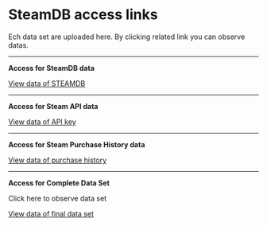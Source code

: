 # **SteamDB access links**

Ech data set are uploaded here. By clicking related link you can observe datas.

---

**Access for SteamDB data**


[View data of STEAMDB](https://github.com/YavuzCanAtalay/DSA210_TermProject/blob/main/DataFile/SteamDBGameDataRAW.csv)

---

**Access for Steam API data**


[View data of API key](https://github.com/YavuzCanAtalay/DSA210_TermProject/blob/main/DataFile/APIkey.json)

---

**Access for Steam Purchase History data**


[View data of purchase history](https://github.com/YavuzCanAtalay/DSA210_TermProject/blob/main/DataFile/SteamPurchaseHistoryRAW.csv)

---

**Access for Complete Data Set**

Click here to observe data set 

[View data of final data set](https://github.com/YavuzCanAtalay/DSA210_TermProject/blob/main/DataFile/FinalDataSetcsvUTF-8.csv)
